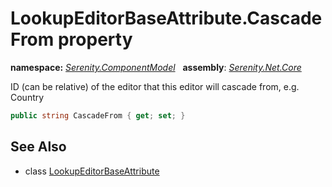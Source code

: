 # LookupEditorBaseAttribute.CascadeFrom property
**namespace:** *[Serenity.ComponentModel](../../README.md#serenity.componentmodel-namespace)*   **assembly**: *[Serenity.Net.Core](../../README.md)*

ID (can be relative) of the editor that this editor will cascade from, e.g. Country

```csharp
public string CascadeFrom { get; set; }
```

## See Also

* class [LookupEditorBaseAttribute](../LookupEditorBaseAttribute.md)